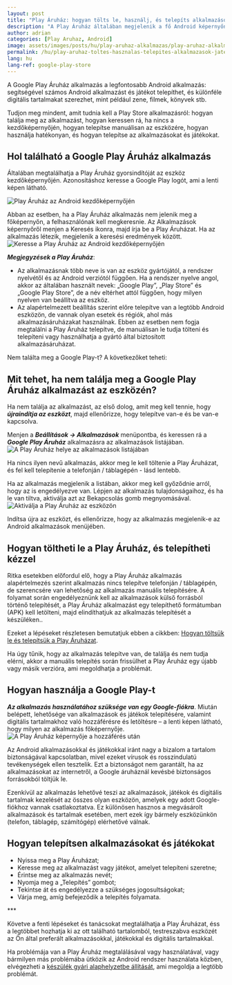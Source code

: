 ```yaml
---
layout: post
title: "Play Áruház: hogyan tölts le, használj, és telepíts alkalmazásokat és játékokat"
description: "A Play Áruház általában megjelenik a fő Android képernyőn. Tudja meg, hogyan találja meg, hogyan használja, és hogyan telepítse az alkalmazásokat és játékokat."
author: adrian
categories: [Play Aruhaz, Android]
image: assets/images/posts/hu/play-aruhaz-alkalmazas/play-aruhaz-alkalmazas_kiemelt.png
permalink: /hu/play-aruhaz-toltes-hasznalas-telepites-alkalmazasok-jatekok/
lang: hu
lang-ref: google-play-store
---
```


A Google Play Áruház alkalmazás a legfontosabb Android alkalmazás: segítségével számos Android alkalmazást és játékot telepíthet, és különféle digitális tartalmakat szerezhet, mint például zene, filmek, könyvek stb.

Tudjon meg mindent, amit tudnia kell a Play Store alkalmazásról: hogyan találja meg az alkalmazást, hogyan keressen rá, ha nincs a kezdőképernyőjén, hogyan telepítse manuálisan az eszközére, hogyan használja hatékonyan, és hogyan telepítse az alkalmazásokat és játékokat.

## Hol található a Google Play Áruház alkalmazás

Általában megtalálhatja a Play Áruház gyorsindítóját az eszköz kezdőképernyőjén. Azonosításhoz keresse a Google Play logót, ami a lenti képen látható.

<img alt="Play Áruház az Android kezdőképernyőjén" title="Play Áruház az Android kezdőképernyőjén" loading="lazy" class="article-image medium-width-img" src="{{site.baseurl}}/assets/images/posts/hu/play-aruhaz-alkalmazas/play-aruhaz-a-fokpernyon.jpg">

Abban az esetben, ha a Play Áruház alkalmazás nem jelenik meg a főképernyőn, a felhasználónak kell megkeresnie. Az Alkalmazások képernyőről menjen a Keresés ikonra, majd írja be a Play Áruházat. Ha az alkalmazás létezik, megjelenik a keresési eredmények között.
<img alt="Keresse a Play Áruház az Android kezdőképernyőjén" title="Keresse a Play Áruház az Android kezdőképernyőjén" loading="lazy" class="article-image medium-width-img" src="{{site.baseurl}}/assets/images/posts/hu/play-aruhaz-alkalmazas/kereses-play-aruhaz-fokpernyo.jpg">

**_Megjegyzések a Play Áruház_**:

- Az alkalmazásnak több neve is van az eszköz gyártójától, a rendszer nyelvétől és az Android verziótól függően. Ha a rendszer nyelve angol, akkor az általában használt nevek: „Google Play”, „Play Store” és „Google Play Store”, de a név eltérhet attól függően, hogy milyen nyelven van beállítva az eszköz.
- Az alapértelmezett beállítás szerint előre telepítve van a legtöbb Android eszközön, de vannak olyan esetek és régiók, ahol más alkalmazásáruházakat használnak. Ebben az esetben nem fogja megtalálni a Play Áruház telepítve, de manuálisan le tudja tölteni és telepíteni vagy használhatja a gyártó által biztosított alkalmazásáruházat.

Nem találta meg a Google Play-t? A következőket teheti:

## Mit tehet, ha nem találja meg a Google Play Áruház alkalmazást az eszközén?

Ha nem találja az alkalmazást, az első dolog, amit meg kell tennie, hogy **_újraindítja az eszközt_**, majd ellenőrizze, hogy telepítve van-e és be van-e kapcsolva.

Menjen a **_Beállítások → Alkalmazások_** menüpontba, és keressen rá a **_Google Play Áruház_** alkalmazásra az alkalmazások listájában.
<img alt="A Play Áruház helye az alkalmazások listájában" title="A Play Áruház helye az alkalmazások listájában" loading="lazy" class="article-image large-width-img" src="{{site.baseurl}}/assets/images/posts/hu/play-aruhaz-alkalmazas/play-aruhaz-alkalmazasok-listaban.jpg">

Ha nincs ilyen nevű alkalmazás, akkor meg le kell töltenie a Play Áruházat, és fel kell telepítenie a telefonján / táblagépén - lásd lentebb.

Ha az alkalmazás megjelenik a listában, akkor meg kell győződnie arról, hogy az is engedélyezve van. Lépjen az alkalmazás tulajdonságaihoz, és ha le van tiltva, aktiválja azt az Bekapcsolás gomb megnyomásával.
<img alt="Aktiválja a Play Áruház az eszközön" title="Aktiválja a Play Áruház az eszközön" loading="lazy" class="article-image medium-width-img" src="{{site.baseurl}}/assets/images/posts/hu/play-aruhaz-alkalmazas/aktivalas-play-aruhaz-alkalmazas.jpg">

Indítsa újra az eszközt, és ellenőrizze, hogy az alkalmazás megjelenik-e az Android alkalmazások menüjében.

## Hogyan töltheti le a Play Áruház, és telepítheti kézzel

Ritka esetekben előfordul elő, hogy a Play Áruház alkalmazás alapértelmezés szerint alkalmazás nincs telepítve telefonján / táblagépén, de szerencsére van lehetőség az alkalmazás manuális telepítésére. A folyamat során engedélyeznünk kell az alkalmazások külső forrásból történő telepítését, a Play Áruház alkalmazást egy telepíthető formátumban (APK) kell letölteni, majd elindíthatjuk az alkalmazás telepítését a készüléken..

Ezeket a lépéseket részletesen bemutatjuk ebben a cikkben: [Hogyan töltsük le és telepítsük a Play Áruházat]({{site.baseurl}}/hu/play-aruhaz-letoltese-es-telepitese/).

Ha úgy tűnik, hogy az alkalmazás telepítve van, de találja és nem tudja elérni, akkor a manuális telepítés során frissülhet a Play Áruház egy újabb vagy másik verzióra, ami megoldhatja a problémát.

## Hogyan használja a Google Play-t

**_Az alkalmazás használatához szüksége van egy Google-fiókra_**. Miután belépett, lehetősége van alkalmazások és játékok telepítésére, valamint digitális tartalmakhoz való hozzáférésre és letöltésre – a lenti képen látható, hogy milyen az alkalmazás főképernyője.
<img alt="A Play Áruház képernyője a hozzáférés után" title="A Play Áruház képernyője a hozzáférés után" loading="lazy" class="article-image medium-width-img" src="{{site.baseurl}}/assets/images/posts/hu/play-aruhaz-alkalmazas/play-aruhaz-fokpernyo.jpg">

Az Android alkalmazásokkal és játékokkal iránt nagy a bizalom a tartalom biztonságával kapcsolatban, mivel ezeket vírusok és rosszindulatú tevékenységek ellen tesztelik. Ezt a biztonságot nem garantált, ha az alkalmazásokat az internetről, a Google áruháznál kevésbé biztonságos forrásokból töltjük le.

Ezenkívül az alkalmazás lehetővé teszi az alkalmazások, játékok és digitális tartalmak kezelését az összes olyan eszközön, amelyek egy adott Google-fiókhoz vannak csatlakoztatva. Ez különösen hasznos a megvásárolt alkalmazások és tartalmak esetében, mert ezek így bármely eszközünkön (telefon, táblagép, számítógép) elérhetővé válnak.

## Hogyan telepítsen alkalmazásokat és játékokat

- Nyissa meg a Play Áruházat;
- Keresse meg az alkalmazást vagy játékot, amelyet telepíteni szeretne;
- Érintse meg az alkalmazás nevét;
- Nyomja meg a „Telepítés” gombot;
- Tekintse át és engedélyezze a szükséges jogosultságokat;
- Várja meg, amíg befejeződik a telepítés folyamata.

<div class="post-bottom-stars">***</div>

Követve a fenti lépéseket és tanácsokat megtalálhatja a Play Áruházat, éss a legtöbbet hozhatja ki az ott található tartalomból, testreszabva eszközét az Ön által preferált alkalmazásokkal, játékokkal és digitális tartalmakkal.

Ha problémája van a Play Áruház megtalálásával vagy használatával, vagy bármilyen más problémába ütközik az Android rendszer használata közben, elvégezheti a [készülék gyári alaphelyzetbe állítását]({{site.baseurl}}/hu/android-gyari-beallitasokra-visszaallitas/), ami megoldja a legtöbb problémát.
